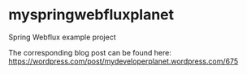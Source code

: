 # myspringwebfluxplanet
Spring Webflux example project

The corresponding blog post can be found here: https://wordpress.com/post/mydeveloperplanet.wordpress.com/675
